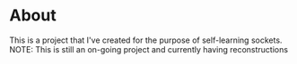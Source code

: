 # About

This is a project that I've created for the purpose of self-learning sockets. 
NOTE: This is still an on-going project and currently having reconstructions
